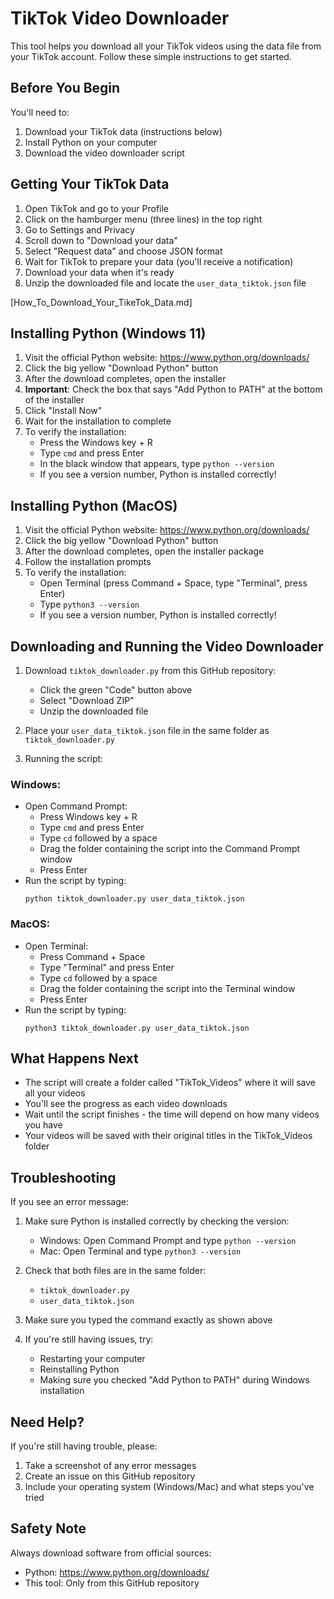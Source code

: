 # TikTok Video Downloader

This tool helps you download all your TikTok videos using the data file from your TikTok account. Follow these simple instructions to get started.

## Before You Begin

You'll need to:
1. Download your TikTok data (instructions below)
2. Install Python on your computer
3. Download the video downloader script

## Getting Your TikTok Data

1. Open TikTok and go to your Profile
2. Click on the hamburger menu (three lines) in the top right
3. Go to Settings and Privacy
4. Scroll down to "Download your data"
5. Select "Request data" and choose JSON format
6. Wait for TikTok to prepare your data (you'll receive a notification)
7. Download your data when it's ready
8. Unzip the downloaded file and locate the `user_data_tiktok.json` file

[How_To_Download_Your_TikeTok_Data.md]

## Installing Python (Windows 11)

1. Visit the official Python website: https://www.python.org/downloads/
2. Click the big yellow "Download Python" button
3. After the download completes, open the installer
4. **Important**: Check the box that says "Add Python to PATH" at the bottom of the installer
5. Click "Install Now"
6. Wait for the installation to complete
7. To verify the installation:
   - Press the Windows key + R
   - Type `cmd` and press Enter
   - In the black window that appears, type `python --version`
   - If you see a version number, Python is installed correctly!

## Installing Python (MacOS)

1. Visit the official Python website: https://www.python.org/downloads/
2. Click the big yellow "Download Python" button
3. After the download completes, open the installer package
4. Follow the installation prompts
5. To verify the installation:
   - Open Terminal (press Command + Space, type "Terminal", press Enter)
   - Type `python3 --version`
   - If you see a version number, Python is installed correctly!

## Downloading and Running the Video Downloader

1. Download `tiktok_downloader.py` from this GitHub repository:
   - Click the green "Code" button above
   - Select "Download ZIP"
   - Unzip the downloaded file

2. Place your `user_data_tiktok.json` file in the same folder as `tiktok_downloader.py`

3. Running the script:

### Windows:
- Open Command Prompt:
  - Press Windows key + R
  - Type `cmd` and press Enter
  - Type `cd` followed by a space
  - Drag the folder containing the script into the Command Prompt window
  - Press Enter
- Run the script by typing:
  ```
  python tiktok_downloader.py user_data_tiktok.json
  ```

### MacOS:
- Open Terminal:
  - Press Command + Space
  - Type "Terminal" and press Enter
  - Type `cd` followed by a space
  - Drag the folder containing the script into the Terminal window
  - Press Enter
- Run the script by typing:
  ```
  python3 tiktok_downloader.py user_data_tiktok.json
  ```

## What Happens Next

- The script will create a folder called "TikTok_Videos" where it will save all your videos
- You'll see the progress as each video downloads
- Wait until the script finishes - the time will depend on how many videos you have
- Your videos will be saved with their original titles in the TikTok_Videos folder

## Troubleshooting

If you see an error message:

1. Make sure Python is installed correctly by checking the version:
   - Windows: Open Command Prompt and type `python --version`
   - Mac: Open Terminal and type `python3 --version`

2. Check that both files are in the same folder:
   - `tiktok_downloader.py`
   - `user_data_tiktok.json`

3. Make sure you typed the command exactly as shown above

4. If you're still having issues, try:
   - Restarting your computer
   - Reinstalling Python
   - Making sure you checked "Add Python to PATH" during Windows installation

## Need Help?

If you're still having trouble, please:
1. Take a screenshot of any error messages
2. Create an issue on this GitHub repository
3. Include your operating system (Windows/Mac) and what steps you've tried

## Safety Note

Always download software from official sources:
- Python: https://www.python.org/downloads/
- This tool: Only from this GitHub repository
